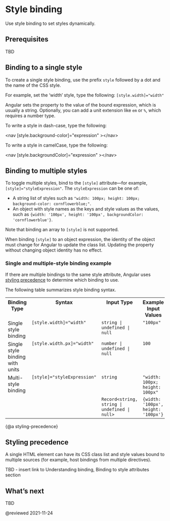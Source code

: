 # Style binding

Use style binding to set styles dynamically.

## Prerequisites

TBD

## Binding to a single style

To create a single style binding, use the prefix `style` followed by a dot and the name of the CSS style.

For example, set the ‘width’ style, type the following:  `[style.width]="width"`

Angular sets the property to the value of the bound expression, which is usually a string.  Optionally, you can add a unit extension like `em` or `%`, which requires a number type.

<div class="alert is-helpful">

To write a style in dash-case, type the following:

<code-example language="html">&lt;nav [style.background-color]="expression"
&gt;&lt;/nav&gt;

To write a style in camelCase, type the following:

  &lt;nav [style.backgroundColor]="expression"
&gt;&lt;/nav&gt;</code-example>

</div>

## Binding to multiple styles

To toggle multiple styles, bind to the `[style]` attribute&mdash;for example, `[style]="styleExpression"`.  The `styleExpression` can be one of:

* A string list of styles such as `"width: 100px; height: 100px; background-color: cornflowerblue;"`.
* An object with style names as the keys and style values as the values, such as `{width: '100px', height: '100px', backgroundColor: 'cornflowerblue'}`.

Note that binding an array to `[style]` is not supported.

<div class="alert is-important">

When binding `[style]` to an object expression, the identity of the object must change for Angular to update the class list.
Updating the property without changing object identity has no effect.

</div>

### Single and multiple-style binding example

<code-example path="attribute-binding/src/app/single-and-multiple-style-binding.component.ts" header="nav-bar.component.ts">
</code-example>

If there are multiple bindings to the same style attribute, Angular uses [styling precedence](guide/style-precedence) to determine which binding to use.

The following table summarizes style binding syntax.

<style>
  td, th {vertical-align: top}
</style>

<table width="100%">
  <col width="15%">
  </col>
  <col width="20%">
  </col>
  <col width="35%">
  </col>
  <col width="30%">
  </col>
  <tr>
    <th>
      Binding Type
    </th>
    <th>
      Syntax
    </th>
    <th>
      Input Type
    </th>
    <th>
      Example Input Values
    </th>
  </tr>
  <tr>
    <td>Single style binding</td>
    <td><code>[style.width]="width"</code></td>
    <td><code>string | undefined | null</code></td>
    <td><code>"100px"</code></td>
  </tr>
  <tr>
  <tr>
    <td>Single style binding with units</td>
    <td><code>[style.width.px]="width"</code></td>
    <td><code>number | undefined | null</code></td>
    <td><code>100</code></td>
  </tr>
    <tr>
    <td rowspan=2>Multi-style binding</td>
    <td rowspan=2><code>[style]="styleExpression"</code></td>
    <td><code>string</code></td>
    <td><code>"width: 100px; height: 100px"</code></td>
  </tr>
  <tr>
    <td><code>Record&lt;string, string | undefined | null&gt;</code></td>
    <td><code>{width: '100px', height: '100px'}</code></td>
  </tr>
</table>

<div class="alert is-helpful"></div>

{@a styling-precedence}
## Styling precedence

A single HTML element can have its CSS class list and style values bound to multiple sources (for example, host bindings from multiple directives).

TBD - insert link to Understanding binding, Binding to style attributes section

## What’s next

TBD

@reviewed 2021-11-24
